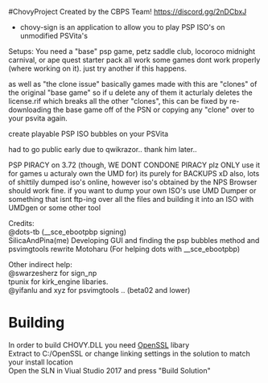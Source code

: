 #ChovyProject 
Created by the CBPS Team!
https://discord.gg/2nDCbxJ

- chovy-sign is an application to allow you to play PSP ISO's on unmodified PSVita's

Setups:
You need a "base" psp game, petz saddle club, locoroco midnight carnival, or ape quest starter pack all work
some games dont work properly (where working on it). just try another if this happens.

as well as "the clone issue" basically games made with this are "clones" of the original "base game" so if u delete any of them it acturlaly deletes the license.rif which breaks all the other "clones", this can be fixed by re-downloading the base game off of the PSN or copying any "clone" over to your psvita again.

create playable PSP ISO bubbles on your PSVita

had to go public early due to qwikrazor.. thank him later..

PSP PIRACY on 3.72 
(though, WE DONT CONDONE PIRACY plz ONLY use it for games u acturaly own the UMD for) 
its purely for BACKUPS xD
also, lots of shittily dumped iso's online, however iso's obtained by the NPS Browser should work fine.
if you want to dump your own ISO's use UMD Dumper  or something that isnt ftp-ing over all the files and building it into an ISO with UMDgen or some other tool

Credits:    
@dots-tb (__sce_ebootpbp signing)    
SilicaAndPina(me) Developing GUI and finding the psp bubbles method and psvimgtools rewrite
Motoharu (For helping dots with __sce_ebootpbp)   

Other indirect help:        
@swarzesherz for sign_np    
tpunix for kirk_engine libaries.    
@yifanlu and xyz for psvimgtools .. (beta02 and lower)

# Building
In order to build CHOVY.DLL you need [OpenSSL](https://www.npcglib.org/~stathis/downloads/openssl-1.1.0f-vs2017.7z) libary    
Extract to C:/OpenSSL or change linking settings in the solution to match your install location   
Open the SLN in Viual Studio 2017 and press "Build Solution"    

